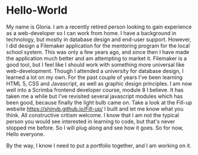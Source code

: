 # Hello-World

My name is Gloria. I am a recently retired person looking to gain experience as a web-developer so I can work from home.  I have a background in technology, but mostly in database design and end-user support.  However, I did design a Filemaker application for the mentoring program for the local school system.  This was only a few years ago, and since then I have made the application much better and am attempting to market it.  Filemaker is a good tool, but I feel like I should work with something more universal like web-development.  Though I attended a university for database design, I learned a lot on my own.  For the past couple of years I've been learning HTML 5, CSS and Javascript, as well as graphic design principles.  I am now well into a Scrimba frontend developer course, module 8 I believe.  It has taken me a while but I've revisited several javascript modules which has been good, because finally the light bulb came on. Take a look at the Fill-up website https://shinyb.github.io/Fill-up/ I built and let me know what you think.  All constructive critism welcome. I know that I am not the typical person you would see interested in learning to code, but that's never stopped me before.  So I will plug along and see how it goes. So for now, Hello everyone.

By the way, I know I need to put a portfolio together, and I am working on it.
